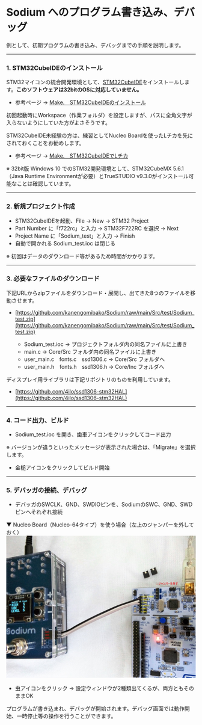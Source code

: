 # Sodium へのプログラム書き込み、デバッグ

例として、初期プログラムの書き込み、デバッグまでの手順を説明します。


***


### 1. STM32CubeIDEのインストール
STM32マイコンの統合開発環境として、[STM32CubeIDE](https://www.st.com/ja/development-tools/stm32cubeide.html)をインストールします。**このソフトウェアは32bitのOSに対応していません。**
- 参考ページ → [Make.　STM32CubeIDEのインストール](http://make.bcde.jp/blog/2019/06/10/stm32cubeide%E3%81%AE%E3%82%A4%E3%83%B3%E3%82%B9%E3%83%88%E3%83%BC%E3%83%AB/)

初回起動時にWorkspace（作業フォルダ）を設定しますが、パスに全角文字が入らないようにしていた方がよさそうです。

STM32CubeIDE未経験の方は、練習としてNucleo Boardを使ったLチカを先にされておくことをお勧めします。
- 参考ページ → [Make.　STM32CubeIDEでLチカ](http://make.bcde.jp/blog/2019/06/10/stm32cubeide%e3%81%a7l%e3%83%81%e3%82%ab/)

※ 32bit版 Windows 10 でのSTM32開発環境として、STM32CubeMX 5.6.1（Java Runtime Environmentが必要）とTrueSTUDIO v9.3.0がインストール可能なことは確認しています。

***


### 2. 新規プロジェクト作成
- STM32CubeIDEを起動、File → New → STM32 Project
- Part Number に「f722rc」と入力 → STM32F722RC を選択 → Next
- Project Name に「Sodium_test」と入力 → Finish
- 自動で開かれる Sodium_test.ioc は閉じる

※ 初回はデータのダウンロード等があるため時間がかかります。

***


### 3. 必要なファイルのダウンロード
下記URLからzipファイルをダウンロード・展開し、出てきた8つのファイルを移動させます。
- [https://github.com/kanengomibako/Sodium/raw/main/Src/test/Sodium_test.zip](https://github.com/kanengomibako/Sodium/raw/main/Src/test/Sodium_test.zip)

	- Sodium_test.ioc → プロジェクトフォルダ内の同名ファイルに上書き
	- main.c → Core/Src フォルダ内の同名ファイルに上書き
	- user_main.c　fonts.c　ssd1306.c → Core/Src フォルダへ
	- user_main.h　fonts.h　ssd1306.h → Core/Inc フォルダへ

ディスプレイ用ライブラリは下記リポジトリのものを利用しています。
- [https://github.com/4ilo/ssd1306-stm32HAL](https://github.com/4ilo/ssd1306-stm32HAL)

***


### 4. コード出力、ビルド
- Sodium_test.ioc を開き、歯車アイコンをクリックしてコード出力

※ バージョンが違うといったメッセージが表示された場合は、「Migrate」を選択します。

- 金槌アイコンをクリックしてビルド開始

***


### 5. デバッガの接続、デバッグ
- デバッガのSWCLK、GND、SWDIOピンを、SodiumのSWC、GND、SWDピンへそれぞれ接続

▼ Nucleo Board（Nucleo-64タイプ）を使う場合（左上のジャンパーを外しておく）
  ![デバッガーの接続](img/001_001.jpg)

- 虫アイコンをクリック → 設定ウィンドウが2種類出てくるが、両方ともそのままOK

プログラムが書き込まれ、デバッグが開始されます。デバッグ画面では動作開始、一時停止等の操作を行うことができます。